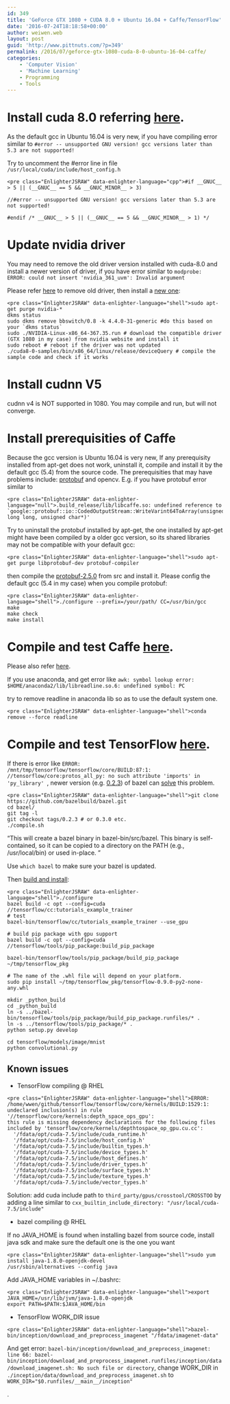 ```yaml
---
id: 349
title: 'GeForce GTX 1080 + CUDA 8.0 + Ubuntu 16.04 + Caffe/TensorFlow'
date: '2016-07-24T18:18:58+00:00'
author: weiwen.web
layout: post
guid: 'http://www.pittnuts.com/?p=349'
permalink: /2016/07/geforce-gtx-1080-cuda-8-0-ubuntu-16-04-caffe/
categories:
    - 'Computer Vision'
    - 'Machine Learning'
    - Programming
    - Tools
---
```


# Install cuda 8.0 referring [here](http://docs.nvidia.com/cuda/cuda-getting-started-guide-for-linux/#axzz4FHQEeR00).

As the default gcc in Ubuntu 16.04 is very new, if you have compiling error similar to `#error -- unsupported GNU version! gcc versions later than 5.3 are not supported!`

Try to uncomment the #error line in file `/usr/local/cuda/include/host_config.h`

```
<pre class="EnlighterJSRAW" data-enlighter-language="cpp">#if __GNUC__ > 5 || (__GNUC__ == 5 && __GNUC_MINOR__ > 3)

//#error -- unsupported GNU version! gcc versions later than 5.3 are not supported!

#endif /* __GNUC__ > 5 || (__GNUC__ == 5 && __GNUC_MINOR__ > 1) */
```

# Update nvidia driver

You may need to remove the old driver version installed with cuda-8.0 and install a newer version of driver, if you have error similar to `modprobe: ERROR: could not insert 'nvidia_361_uvm': Invalid argument`

Please refer [here](https://codeyarns.com/2013/02/07/how-to-fix-nvidia-driver-failure-on-ubuntu/) to remove old driver, then install a [new one](http://www.nvidia.com/Download/index.aspx?lang=en-us):

```
<pre class="EnlighterJSRAW" data-enlighter-language="shell">sudo apt-get purge nvidia-*
dkms status
sudo dkms remove bbswitch/0.8 -k 4.4.0-31-generic #do this based on your `dkms status`
sudo ./NVIDIA-Linux-x86_64-367.35.run # download the compatible driver (GTX 1080 in my case) from nvidia website and install it
sudo reboot # reboot if the driver was not updated
./cuda8-0-samples/bin/x86_64/linux/release/deviceQuery # compile the sample code and check if it works
```

# Install cudnn V5

cudnn v4 is NOT supported in 1080. You may compile and run, but will not converge.

# Install prerequisities of Caffe

Because the gcc version is Ubuntu 16.04 is very new, If any prerequisity installed from apt-get does not work, uninstall it, compile and install it by the default gcc (5.4) from the source code. The prerequisities that may have problems include: [protobuf](https://github.com/BVLC/caffe/issues/3046) and opencv. E.g. if you have protobuf error similar to

```
<pre class="EnlighterJSRAW" data-enlighter-language="null">.build_release/lib/libcaffe.so: undefined reference to `google::protobuf::io::CodedOutputStream::WriteVarint64ToArray(unsigned long long, unsigned char*)'
```

Try to uninstall the protobuf installed by apt-get, the one installed by apt-get might have been compiled by a older gcc version, so its shared libraries may not be compatible with your default gcc:

```
<pre class="EnlighterJSRAW" data-enlighter-language="shell">sudo apt-get purge libprotobuf-dev protobuf-compiler
```

then compile the [protobuf-2.5.0](https://github.com/google/protobuf/tree/v2.5.0) from src and install it. Please config the default gcc (5.4 in my case) when you compile protobuf:

```
<pre class="EnlighterJSRAW" data-enlighter-language="shell">./configure --prefix=/your/path/ CC=/usr/bin/gcc
make
make check
make install
```

#  Compile and test Caffe [here](http://caffe.berkeleyvision.org/installation.html).

Please also refer [here](https://github.com/BVLC/caffe/wiki/Ubuntu-16.04-or-15.10-Installation-Guide).

If you use anaconda, and get error like `awk: symbol lookup error: $HOME/anaconda2/lib/libreadline.so.6: undefined symbol: PC`

try to remove readline in anaconda lib so as to use the default system one.

```
<pre class="EnlighterJSRAW" data-enlighter-language="shell">conda remove --force readline
```

# Compile and test TensorFlow [here](https://www.tensorflow.org/versions/master/get_started/os_setup.html#installing-from-sources).

If there is error like `ERROR: /mnt/tmp/tensorflow/tensorflow/core/BUILD:87:1: //tensorflow/core:protos_all_py: no such attribute 'imports' in 'py_library' `, newer version (e.g. [0.2.3](https://github.com/bazelbuild/bazel/tree/0.2.3)) of bazel can [solve](https://github.com/tensorflow/tensorflow/issues/1452) this problem.

```
<pre class="EnlighterJSRAW" data-enlighter-language="shell">git clone https://github.com/bazelbuild/bazel.git
cd bazel/
git tag -l
git checkout tags/0.2.3 # or 0.3.0 etc.
./compile.sh
```

“This will create a bazel binary in bazel-bin/src/bazel. This binary is self-contained, so it can be copied to a directory on the PATH (e.g., /usr/local/bin) or used in-place. ”

Use `which bazel` to make sure your bazel is updated.

Then [build and install](https://github.com/tensorflow/tensorflow/blob/master/tensorflow/g3doc/get_started/os_setup.md#installing-from-sources):

```
<pre class="EnlighterJSRAW" data-enlighter-language="shell">./configure
bazel build -c opt --config=cuda //tensorflow/cc:tutorials_example_trainer
# test
bazel-bin/tensorflow/cc/tutorials_example_trainer --use_gpu

# build pip package with gpu support
bazel build -c opt --config=cuda //tensorflow/tools/pip_package:build_pip_package

bazel-bin/tensorflow/tools/pip_package/build_pip_package ~/tmp/tensorflow_pkg

# The name of the .whl file will depend on your platform.
sudo pip install ~/tmp/tensorflow_pkg/tensorflow-0.9.0-py2-none-any.whl

mkdir _python_build
cd _python_build
ln -s ../bazel-bin/tensorflow/tools/pip_package/build_pip_package.runfiles/* .
ln -s ../tensorflow/tools/pip_package/* .
python setup.py develop

cd tensorflow/models/image/mnist
python convolutional.py
```

## Known issues

- TensorFlow compiling @ RHEL

```
<pre class="EnlighterJSRAW" data-enlighter-language="shell">ERROR: /home/wwen/github/tensorflow/tensorflow/core/kernels/BUILD:1529:1: undeclared inclusion(s) in rule '//tensorflow/core/kernels:depth_space_ops_gpu':
this rule is missing dependency declarations for the following files included by 'tensorflow/core/kernels/depthtospace_op_gpu.cu.cc':
  '/fdata/opt/cuda-7.5/include/cuda_runtime.h'
  '/fdata/opt/cuda-7.5/include/host_config.h'
  '/fdata/opt/cuda-7.5/include/builtin_types.h'
  '/fdata/opt/cuda-7.5/include/device_types.h'
  '/fdata/opt/cuda-7.5/include/host_defines.h'
  '/fdata/opt/cuda-7.5/include/driver_types.h'
  '/fdata/opt/cuda-7.5/include/surface_types.h'
  '/fdata/opt/cuda-7.5/include/texture_types.h'
  '/fdata/opt/cuda-7.5/include/vector_types.h'
```

Solution: add cuda include path to `third_party/gpus/crosstool/CROSSTOO` by adding a line similar to `cxx_builtin_include_directory: "/usr/local/cuda-7.5/include"`

- bazel compiling @ RHEL

If no JAVA\_HOME is found when installing bazel from source code, install java sdk and make sure the default one is the one you want

```
<pre class="EnlighterJSRAW" data-enlighter-language="shell">sudo yum install java-1.8.0-openjdk-devel
/usr/sbin/alternatives --config java
```

Add JAVA\_HOME variables in ~/.bashrc:

```
<pre class="EnlighterJSRAW" data-enlighter-language="shell">export JAVA_HOME=/usr/lib/jvm/java-1.8.0-openjdk
export PATH=$PATH:$JAVA_HOME/bin
```

- TensorFlow WORK\_DIR issue

```
<pre class="EnlighterJSRAW" data-enlighter-language="shell">bazel-bin/inception/download_and_preprocess_imagenet "/fdata/imagenet-data"
```

And get error: `bazel-bin/inception/download_and_preprocess_imagenet: line 66: bazel-bin/inception/download_and_preprocess_imagenet.runfiles/inception/data/download_imagenet.sh: No such file or directory`, change WORK\_DIR in `./inception/data/download_and_preprocess_imagenet.sh` to `WORK_DIR="$0.runfiles/__main__/inception"`

.